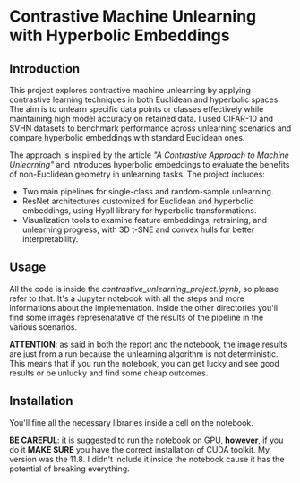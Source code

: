 # Contrastive Machine Unlearning with Hyperbolic Embeddings

## Introduction
This project explores contrastive machine unlearning by applying contrastive learning techniques in both Euclidean and hyperbolic spaces. The aim is to unlearn specific data points or classes effectively while maintaining high model accuracy on retained data. 
I used CIFAR-10 and SVHN datasets to benchmark performance across unlearning scenarios and compare hyperbolic embeddings with standard Euclidean ones.

The approach is inspired by the article *"A Contrastive Approach to Machine Unlearning"* and introduces hyperbolic embeddings to evaluate the benefits of non-Euclidean geometry in unlearning tasks. The project includes:

  - Two main pipelines for single-class and random-sample unlearning.
  - ResNet architectures customized for Euclidean and hyperbolic embeddings, using Hypll library for hyperbolic transformations.
  - Visualization tools to examine feature embeddings, retraining, and unlearning progress, with 3D t-SNE and convex hulls for better interpretability.

## Usage
All the code is inside the *contrastive_unlearning_project.ipynb*, so please refer to that. It's a Jupyter notebook with all the steps and more informations about the implementation.
Inside the other directories you'll find some images represenatative of the results of the pipeline in the various scenarios.

**ATTENTION**: as said in both the report and the notebook, the image results are just from a run because the unlearning algorithm is not deterministic.
This means that if you run the notebook, you can get lucky and see good results or be unlucky and find some cheap outcomes. 

## Installation
You'll fine all the necessary libraries inside a cell on the notebook.

**BE CAREFUL**: it is suggested to run the notebook on GPU, **however**, if you do it **MAKE SURE** you have the correct installation of CUDA toolkit. My version was the 11.8.
I didn't include it inside the notebook cause it has the potential of breaking everything.


